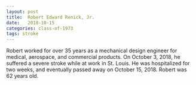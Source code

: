 ```yaml
---
layout: post
title:  Robert Edward Renick, Jr.
date:   2018-10-15
categories: class-of-1973
tags: stroke
---
```

Robert worked for over 35 years as a mechanical design engineer for medical, aerospace, and commercial products. On October 3, 2018, he suffered a severe stroke while at work in St. Louis. He was hospitalized for two weeks, and eventually passed away on October 15, 2018. Robert was 62 years old.
